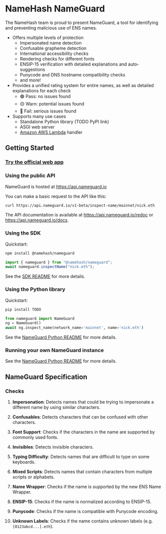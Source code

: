 # NameHash NameGuard

The NameHash team is proud to present NameGuard, a tool for identifying and preventing malicious use of ENS names.

* Offers multiple levels of protection
  * Impersonated name detection
  * Confusable grapheme detection
  * International accessibility checks
  * Rendering checks for different fonts
  * ENSIP-15 verification with detailed explanations and auto-suggestions
  * Punycode and DNS hostname compatibility checks
  * and more!
* Provides a unified rating system for entire names, as well as detailed explanations for each check
  * :green_circle: Pass: no issues found
  * :yellow_circle: Warn: potential issues found
  * :red_circle: Fail: serious issues found
* Supports many use cases
  * Standalone Python library (TODO PyPI link)
  * ASGI web server
  * [Amazon AWS Lambda](https://aws.amazon.com/lambda/) handler

## Getting Started

### [Try the official web app](https://nameguard.io)

### Using the public API

NameGuard is hosted at <https://api.nameguard.io>

You can make a basic request to the API like this:

```bash
curl https://api.nameguard.io/v1-beta/inspect-name/mainnet/nick.eth
```

The API documentation is available at <https://api.nameguard.io/redoc> or <https://api.nameguard.io/docs>.

### Using the SDK

Quickstart:

```bash
npm install @namehash/nameguard
```

```ts
import { nameguard } from "@namehash/nameguard";
await nameguard.inspectName("nick.eth");
```

See the [SDK README](./packages/sdk/README.md) for more details.

### Using the Python library

Quickstart:

```bash
pip install TODO
```

```python
from nameguard import NameGuard
ng = NameGuard()
await ng.inspect_name(network_name='mainnet', name='nick.eth')
```

See the [NameGuard Python README](./api/README.md) for more details.

### Running your own NameGuard instance

See the [NameGuard Python README](./api/README.md) for more details.

## NameGuard Specification

### Checks

1. **Impersonation**: Detects names that could be trying to impersonate a different name by using similar characters.

2. **Confusables**: Detects characters that can be confused with other characters.

3. **Font Support**: Checks if the characters in the name are supported by commonly used fonts.

4. **Invisibles**: Detects invisible characters.

5. **Typing Difficulty**: Detects names that are difficult to type on some keyboards.

6. **Mixed Scripts**: Detects names that contain characters from multiple scripts or alphabets.

7. **Name Wrapper**: Checks if the name is supported by the new ENS Name Wrapper.

8. **ENSIP-15**: Checks if the name is normalized according to ENSIP-15.

9. **Punycode**: Checks if the name is compatible with Punycode encoding.

10. **Unknown Labels**: Checks if the name contains unknown labels (e.g. `[0123abcd...].eth`).
